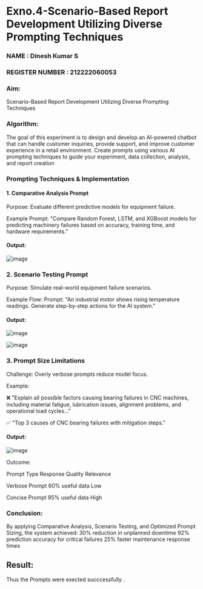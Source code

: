 # Exno.4-Scenario-Based Report Development Utilizing Diverse Prompting Techniques
### NAME : Dinesh Kumar S                                                                    
### REGISTER NUMBER : 212222060053
### Aim: 
Scenario-Based Report Development Utilizing Diverse Prompting Techniques
### Algorithm:  
The goal of this experiment is to design and develop an AI-powered chatbot that can handle customer inquiries, provide support, and improve customer experience in a retail environment. Create prompts using various AI prompting techniques to guide your experiment, data collection, analysis, and report creation

### Prompting Techniques & Implementation

#### 1. Comparative Analysis Prompt
Purpose: Evaluate different predictive models for equipment failure.

Example Prompt:
"Compare Random Forest, LSTM, and XGBoost models for predicting machinery failures based on accuracy, training time, and hardware requirements."

#### Output:

![image](https://github.com/user-attachments/assets/9e630716-9809-47e0-a15b-770c06beb501)


### 2. Scenario Testing Prompt
Purpose: Simulate real-world equipment failure scenarios.

Example Flow:
Prompt: "An industrial motor shows rising temperature readings. Generate step-by-step actions for the AI system."

#### Output:

![image](https://github.com/user-attachments/assets/74a41ea4-a277-485d-9d27-8d008aa4111f)

![image](https://github.com/user-attachments/assets/9a5587fd-46af-4365-9d5e-2461e16562b0)


### 3. Prompt Size Limitations
Challenge: Overly verbose prompts reduce model focus.

Example:

❌ "Explain all possible factors causing bearing failures in CNC machines, including material fatigue, lubrication issues, alignment problems, and operational load cycles..."

✅ "Top 3 causes of CNC bearing failures with mitigation steps."

#### Output:

![image](https://github.com/user-attachments/assets/3c579634-dc85-4fe5-9be7-982311f8ed76)


Outcome:

Prompt Type   	Response Quality	Relevance

Verbose Prompt	60% useful data	Low

Concise Prompt	95% useful data	High


### Conclusion:
By applying Comparative Analysis, Scenario Testing, and Optimized Prompt Sizing, the system achieved:
30% reduction in unplanned downtime
92% prediction accuracy for critical failures
25% faster maintenance response times

## Result:
Thus the Prompts were exected succcessfully .
